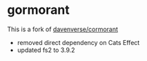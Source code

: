 # gormorant 

This is a fork of [davenverse/cormorant](https://github.com/davenverse/cormorant)

- removed direct dependency on Cats Effect
- updated fs2 to 3.9.2
